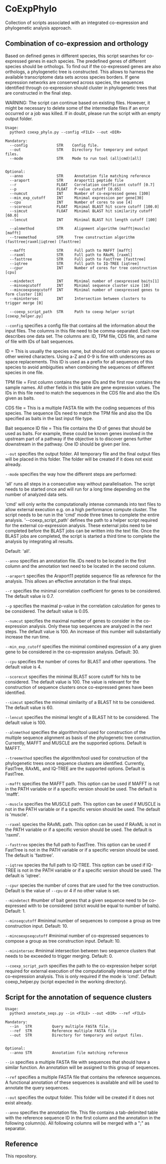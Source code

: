 # CoExpPhylo
Collection of scripts associated with an integrated co-expression and phylogenetic analysis approach.


## Combination of co-expression and orthology

Based on defined genes in different species, this script searches for co-expressed genes in each species. The predefined genes of different species should be orthologs. To find out if the co-expressed genes are also orthologs, a phylogenetic tree is constructed. This allows to harness the available transcriptome data sets across species borders. If gene expression networks are conserved across species, the sequences identified through co-expression should cluster in phylogenetic trees that are constructed in the final step.

WARNING: The script can continue based on existing files. However, it might be necessary to delete some of the intermediate files if an error occurred or a job was killed. If in doubt, please run the script with an empty output folder.


```
Usage:
  python3 coexp_phylo.py --config <FILE> --out <DIR>

Mandatory:
  --config             STR    Config file.
  --out                STR    Directory for temporary and output files.
  --mode               STR    Mode to run tool (all|cmd)[all]
 
		
Optional:
  --anno               STR     Annotation file matching reference
  --araport            STR     Araport11 peptide file
  --r                  FLOAT   Correlation coefficient cutoff [0.7]
  --p                  FLOAT   P-value cutoff [0.05]
  --numcut             INT     Number of co-expressed genes [100]
  --min_exp_cutoff     INT     Minimal expression per gene[30]
  --cpu                INT     Number of cores to use [4]
  --scorecut           FLOAT   Minimal BLAST hit score cutoff [100.0]
  --simcut             FLOAT   Minimal BLAST hit similarity cutoff [60.0]
  --lencut             INT     Minimal BLAST hit length cutoff [100]
  
  --alnmethod          STR     Alignment algorithm (mafft|muscle)[mafft]
  --treemethod         STR     Tree construction algorithm (fasttree|raxml|iqtree) [fasttree]
    
  --mafft              STR     Full path to MAFFT [mafft]
  --raxml              STR     Full path to RAxML [raxml]
  --fasttree           STR     Full path to FastTree [fasttree]
  --iqtree             STR     Full path to IQ-TREE [iqtree]
  --cpur               INT     Number of cores for tree construction [cpu]
  
  --mindetect          INT     Minimal number of coexpressed baits[1]
  --minseqcutoff       INT     Minimal sequence cluster size [10]
  --mincoexpseqcutoff  INT     Minimal number of coexpressed genes to form cluster [10]
  --minintersec        INT     Intersection between clusters to trigger merge [0]
					
  --coexp_script_path  STR     Path to coexp helper script [coexp_helper.py]
```


`--config` specifies a config file that contains all the information about the input files. The columns in this file need to be comma-separated. Each row describes one data set. The columns are: ID, TPM file, CDS file, and name of file with IDs of bait sequences.

ID = This is usually the species name, but should not contain any spaces or other weired characters. Using a-Z and 0-9 is fine with underscores as space replacements. This ID is used as a prefix for all sequences of this species to avoid ambiguities when combining the sequences of different species in one file.

TPM file = First column contains the gene IDs and the first row contains the sample names. All other fields in this table are gene expression values. The IDs in this file need to match the sequences in the CDS file and also the IDs given as baits.

CDS file = This is a multiple FASTA file with the coding sequences of this species. The sequence IDs need to match the TPM file and also the IDs specified as baits in the last input file type.

Bait sequence ID file = This file contains the ID of genes that should be used as baits. For example, these could be known genes involved in the upstream part of a pathway if the objective is to discover genes further downstream in the pathway. One ID should be given per line.


`--out` specifies the output folder. All temporary file and the final output files will be placed in this folder. The folder will be created if it does not exist already.

`--mode` specifies the way how the different steps are performed:

'all' runs all steps in a consecutive way without parallelisation. The script needs to be started once and will run for a long time depending on the number of analyzed data sets.

'cmd' will only write the computationally intense commands into text files to allow external execution e.g. on a high performance compute cluster. The script needs to be run in the 'cmd' mode three times to complete the entire analysis. '--coexp_script_path' defines the path to a helper script required for the external co-expression analysis. These external jobs need to be completed before the BLAST jobs can be written into the text file. Once the BLAST jobs are completed, the script is started a third time to complete the analysis by integrating all results.

Default: 'all'.

`--anno` specifies an annotation file. IDs need to be located in the first column and the annotation text need to be located in the second column.

`--araport` specifies the Araport11 peptide sequence file as reference for the analysis. This allows an effective annotation in the final steps.

`--r` specifies the minimal correlation coefficient for genes to be considered. The default value is 0.7.

`--p` specifies the maximal p-value in the correlation calculation for genes to be considered. The default value is 0.05.

`--numcut` specifies the maximal number of genes to consider in the co-expression analysis. Only these top sequences are analyzed in the next steps. The default value is 100. An increase of this number will substantially increase the run time.

`--min_exp_cutoff` specifies the minimal combined expression of a any given gene to be considered in the co-expression analysis. Default: 30.

`--cpu` specifies the number of cores for BLAST and other operations. The default value is 4.

`--scorecut` specifies the minimal BLAST score cutoff for hits to be considered. The default value is 100. The value is relevant for the construction of sequence clusters once co-expressed genes have been identified.

`--simcut` specifies the minimal similarity of a BLAST hit to be considered. The default value is 60.

`--lencut` specifies the minimal lenght of a BLAST hit to be considered. The default value is 100.

`--alnmethod` specifies the algorithm/tool used for construction of the multiple sequence alignment as basis of the phylogenetic tree construction. Currently, MAFFT and MUSCLE are the supported options. Default is MAFFT.

`--treemethod` specifies the algorithm/tool used for construction of the phylogenetic trees once sequence clusters are identified. Currently, FastTree, RAxML, and IQ-TREE are the supported options. Default is FastTree.

`--mafft` specifies the MAFFT path. This option can be used if MAFFT is not in the PATH variable or if a specific version should be used. The default is 'mafft'.

`--muscle` specifies the MUSCLE path. This option can be used if MUSCLE is not in the PATH variable or if a specific version should be used. The default is 'muscle'.

`--raxml` species the RAxML path. This option can be used if RAxML is not in the PATH variable or if a specific version should be used. The default is 'raxml'.

`--fasttree` species the full path to FastTree. This option can be used if FastTree is not in the PATH variable or if a specific version should be used. The default is 'fasttree'.

`--iqtree` species the full path to IQ-TREE. This option can be used if IQ-TREE is not in the PATH variable or if a specific version should be used. The default is 'iqtree'.

`--cpur` species the number of cores that are used for the tree construction. Default is the value of `--cpu` or 4 if no other value is set.


`--mindetect` #number of bait genes that a given sequence need to be co-expressed with to be considered (strict would be equal to number of baits). Default: 1.

`--minseqcutoff` #minimal number of sequences to compose a group as tree construction input. Default: 10.

`--mincoexpseqcutoff` #minimal number of co-expressed sequences to compose a group as tree construction input. Default: 10.

`--minintersec` #minimal intersection between two sequence clusters that needs to be exceeded to trigger merging. Default: 0.

`--coexp_script_path` specifies the path to the co-expression helper script required for external execution of the computationally intense part of the co-expression analysis. This is only required if the mode is 'cmd'. Default: coexp_helper.py (script expected in the working directory).



## Script for the annotation of sequence clusters

```
Usage:
  python3 annotate_seqs.py --in <FILE> --out <DIR> --ref <FILE>

Mandatory:
  --in   STR         Query multiple FASTA file. 
  --ref  STR         Reference multiple FASTA file
  --out  STR         Directory for temporary and output files.
 
		
Optional:
  --anno STR         Annotation file matching reference
```


`--in` specifies a multiple FASTA file with sequences that should have a similar function. An annotation will be assigned to this group of sequences.

`--ref` specifies a multiple FASTA file that contains the reference sequences. A functional annotation of these sequences is available and will be used to annotate the query sequences.

`--out` specifies the output folder. This folder will be created if it does not exist already.

`--anno` specifies the annotation file. This file contains a tab-delimited table with the reference sequence ID in the first column and the annotation in the following column(s). All following columns will be merged with a ";" as separator.


## Reference

This repository.
